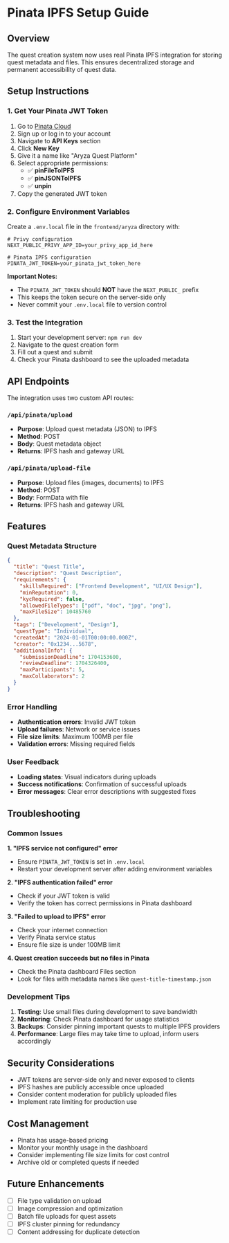# Pinata IPFS Setup Guide

## Overview

The quest creation system now uses real Pinata IPFS integration for storing quest metadata and files. This ensures decentralized storage and permanent accessibility of quest data.

## Setup Instructions

### 1. Get Your Pinata JWT Token

1. Go to [Pinata Cloud](https://app.pinata.cloud)
2. Sign up or log in to your account
3. Navigate to **API Keys** section
4. Click **New Key**
5. Give it a name like "Aryza Quest Platform"
6. Select appropriate permissions:
   - ✅ **pinFileToIPFS**
   - ✅ **pinJSONToIPFS**
   - ✅ **unpin**
7. Copy the generated JWT token

### 2. Configure Environment Variables

Create a `.env.local` file in the `frontend/aryza` directory with:

```env
# Privy configuration
NEXT_PUBLIC_PRIVY_APP_ID=your_privy_app_id_here

# Pinata IPFS configuration
PINATA_JWT_TOKEN=your_pinata_jwt_token_here
```

**Important Notes:**

- The `PINATA_JWT_TOKEN` should **NOT** have the `NEXT_PUBLIC_` prefix
- This keeps the token secure on the server-side only
- Never commit your `.env.local` file to version control

### 3. Test the Integration

1. Start your development server: `npm run dev`
2. Navigate to the quest creation form
3. Fill out a quest and submit
4. Check your Pinata dashboard to see the uploaded metadata

## API Endpoints

The integration uses two custom API routes:

### `/api/pinata/upload`

- **Purpose**: Upload quest metadata (JSON) to IPFS
- **Method**: POST
- **Body**: Quest metadata object
- **Returns**: IPFS hash and gateway URL

### `/api/pinata/upload-file`

- **Purpose**: Upload files (images, documents) to IPFS
- **Method**: POST
- **Body**: FormData with file
- **Returns**: IPFS hash and gateway URL

## Features

### Quest Metadata Structure

```json
{
  "title": "Quest Title",
  "description": "Quest Description",
  "requirements": {
    "skillsRequired": ["Frontend Development", "UI/UX Design"],
    "minReputation": 0,
    "kycRequired": false,
    "allowedFileTypes": ["pdf", "doc", "jpg", "png"],
    "maxFileSize": 10485760
  },
  "tags": ["Development", "Design"],
  "questType": "Individual",
  "createdAt": "2024-01-01T00:00:00.000Z",
  "creator": "0x1234...5678",
  "additionalInfo": {
    "submissionDeadline": 1704153600,
    "reviewDeadline": 1704326400,
    "maxParticipants": 5,
    "maxCollaborators": 2
  }
}
```

### Error Handling

- **Authentication errors**: Invalid JWT token
- **Upload failures**: Network or service issues
- **File size limits**: Maximum 100MB per file
- **Validation errors**: Missing required fields

### User Feedback

- **Loading states**: Visual indicators during uploads
- **Success notifications**: Confirmation of successful uploads
- **Error messages**: Clear error descriptions with suggested fixes

## Troubleshooting

### Common Issues

**1. "IPFS service not configured" error**

- Ensure `PINATA_JWT_TOKEN` is set in `.env.local`
- Restart your development server after adding environment variables

**2. "IPFS authentication failed" error**

- Check if your JWT token is valid
- Verify the token has correct permissions in Pinata dashboard

**3. "Failed to upload to IPFS" error**

- Check your internet connection
- Verify Pinata service status
- Ensure file size is under 100MB limit

**4. Quest creation succeeds but no files in Pinata**

- Check the Pinata dashboard Files section
- Look for files with metadata names like `quest-title-timestamp.json`

### Development Tips

1. **Testing**: Use small files during development to save bandwidth
2. **Monitoring**: Check Pinata dashboard for usage statistics
3. **Backups**: Consider pinning important quests to multiple IPFS providers
4. **Performance**: Large files may take time to upload, inform users accordingly

## Security Considerations

- JWT tokens are server-side only and never exposed to clients
- IPFS hashes are publicly accessible once uploaded
- Consider content moderation for publicly uploaded files
- Implement rate limiting for production use

## Cost Management

- Pinata has usage-based pricing
- Monitor your monthly usage in the dashboard
- Consider implementing file size limits for cost control
- Archive old or completed quests if needed

## Future Enhancements

- [ ] File type validation on upload
- [ ] Image compression and optimization
- [ ] Batch file uploads for quest assets
- [ ] IPFS cluster pinning for redundancy
- [ ] Content addressing for duplicate detection

